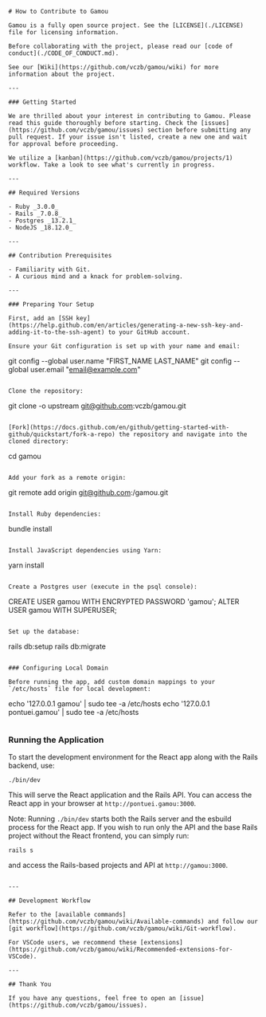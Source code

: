 ```
# How to Contribute to Gamou

Gamou is a fully open source project. See the [LICENSE](./LICENSE) file for licensing information.

Before collaborating with the project, please read our [code of conduct](./CODE_OF_CONDUCT.md).

See our [Wiki](https://github.com/vczb/gamou/wiki) for more information about the project.

---

### Getting Started

We are thrilled about your interest in contributing to Gamou. Please read this guide thoroughly before starting. Check the [issues](https://github.com/vczb/gamou/issues) section before submitting any pull request. If your issue isn't listed, create a new one and wait for approval before proceeding.

We utilize a [kanban](https://github.com/vczb/gamou/projects/1) workflow. Take a look to see what's currently in progress.

---

## Required Versions

- Ruby _3.0.0_
- Rails _7.0.8_
- Postgres _13.2.1_
- NodeJS _18.12.0_

---

## Contribution Prerequisites

- Familiarity with Git.
- A curious mind and a knack for problem-solving.

---

### Preparing Your Setup

First, add an [SSH key](https://help.github.com/en/articles/generating-a-new-ssh-key-and-adding-it-to-the-ssh-agent) to your GitHub account.

Ensure your Git configuration is set up with your name and email:

```

git config --global user.name "FIRST_NAME LAST_NAME"
git config --global user.email "email@example.com"

```

Clone the repository:

```

git clone -o upstream git@github.com:vczb/gamou.git

```

[Fork](https://docs.github.com/en/github/getting-started-with-github/quickstart/fork-a-repo) the repository and navigate into the cloned directory:

```

cd gamou

```

Add your fork as a remote origin:

```

git remote add origin git@github.com:<YOUR GITHUB USERNAME>/gamou.git

```

Install Ruby dependencies:

```

bundle install

```

Install JavaScript dependencies using Yarn:

```

yarn install

```

Create a Postgres user (execute in the psql console):

```

CREATE USER gamou WITH ENCRYPTED PASSWORD 'gamou';
ALTER USER gamou WITH SUPERUSER;

```

Set up the database:

```

rails db:setup
rails db:migrate

```

### Configuring Local Domain

Before running the app, add custom domain mappings to your `/etc/hosts` file for local development:

```

echo '127.0.0.1 gamou' | sudo tee -a /etc/hosts
echo '127.0.0.1 pontuei.gamou' | sudo tee -a /etc/hosts

```

```

### Running the Application

To start the development environment for the React app along with the Rails backend, use:

```
./bin/dev
```

This will serve the React application and the Rails API. You can access the React app in your browser at `http://pontuei.gamou:3000`.

Note: Running `./bin/dev` starts both the Rails server and the esbuild process for the React app. If you wish to run only the API and the base Rails project without the React frontend, you can simply run:

```
rails s
```

and access the Rails-based projects and API at `http://gamou:3000`.

```

---

## Development Workflow

Refer to the [available commands](https://github.com/vczb/gamou/wiki/Available-commands) and follow our [git workflow](https://github.com/vczb/gamou/wiki/Git-workflow).

For VSCode users, we recommend these [extensions](https://github.com/vczb/gamou/wiki/Recommended-extensions-for-VSCode).

---

## Thank You

If you have any questions, feel free to open an [issue](https://github.com/vczb/gamou/issues).
```
